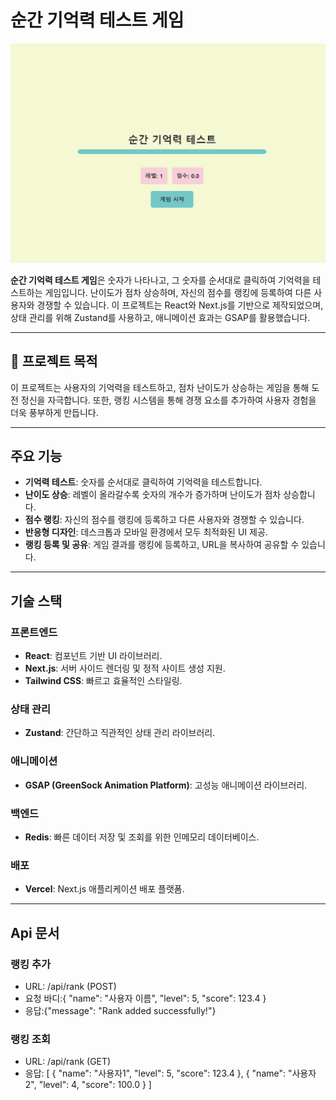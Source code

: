 # 순간 기억력 테스트 게임

![게임 썸네일](public/image.png)

**순간 기억력 테스트 게임**은 숫자가 나타나고, 그 숫자를 순서대로 클릭하여 기억력을 테스트하는 게임입니다. 난이도가 점차 상승하며, 자신의 점수를 랭킹에 등록하여 다른 사용자와 경쟁할 수 있습니다. 이 프로젝트는 React와 Next.js를 기반으로 제작되었으며, 상태 관리를 위해 Zustand를 사용하고, 애니메이션 효과는 GSAP를 활용했습니다.

---

## 📌 프로젝트 목적

이 프로젝트는 사용자의 기억력을 테스트하고, 점차 난이도가 상승하는 게임을 통해 도전 정신을 자극합니다. 또한, 랭킹 시스템을 통해 경쟁 요소를 추가하여 사용자 경험을 더욱 풍부하게 만듭니다.

---

## 주요 기능

- **기억력 테스트**: 숫자를 순서대로 클릭하여 기억력을 테스트합니다.
- **난이도 상승**: 레벨이 올라갈수록 숫자의 개수가 증가하며 난이도가 점차 상승합니다.
- **점수 랭킹**: 자신의 점수를 랭킹에 등록하고 다른 사용자와 경쟁할 수 있습니다.
- **반응형 디자인**: 데스크톱과 모바일 환경에서 모두 최적화된 UI 제공.
- **랭킹 등록 및 공유**: 게임 결과를 랭킹에 등록하고, URL을 복사하여 공유할 수 있습니다.

---

## 기술 스택

### 프론트엔드

- **React**: 컴포넌트 기반 UI 라이브러리.
- **Next.js**: 서버 사이드 렌더링 및 정적 사이트 생성 지원.
- **Tailwind CSS**: 빠르고 효율적인 스타일링.

### 상태 관리

- **Zustand**: 간단하고 직관적인 상태 관리 라이브러리.

### 애니메이션

- **GSAP (GreenSock Animation Platform)**: 고성능 애니메이션 라이브러리.

### 백엔드

- **Redis**: 빠른 데이터 저장 및 조회를 위한 인메모리 데이터베이스.

### 배포

- **Vercel**: Next.js 애플리케이션 배포 플랫폼.

---

## Api 문서

### 랭킹 추가

- URL: /api/rank (POST)
- 요청 바디:{
  "name": "사용자 이름",
  "level": 5,
  "score": 123.4
  }
- 응답:{"message": "Rank added successfully!"}

### 랭킹 조회

- URL: /api/rank (GET)
- 응답: [
  {
  "name": "사용자1",
  "level": 5,
  "score": 123.4
  },
  {
  "name": "사용자2",
  "level": 4,
  "score": 100.0
  }
  ]
